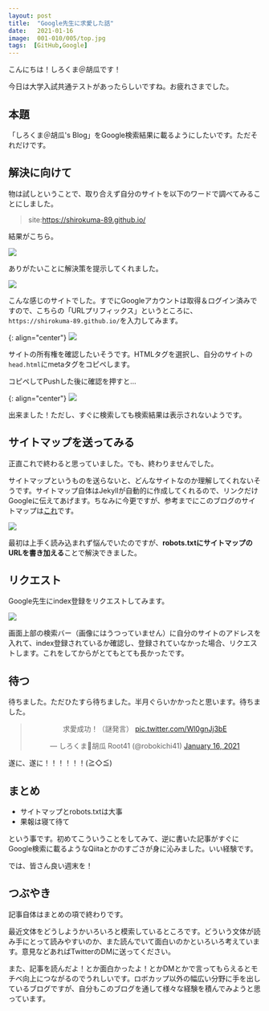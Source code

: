 ```yaml
---
layout: post
title:  "Google先生に求愛した話"
date:   2021-01-16
image:  001-010/005/top.jpg
tags:  [GitHub,Google]
---
```

こんにちは！しろくま＠胡瓜です！

今日は大学入試共通テストがあったらしいですね。お疲れさまでした。

## 本題

「しろくま＠胡瓜's Blog」をGoogle検索結果に載るようにしたいです。ただそれだけです。

## 解決に向けて

物は試しということで、取り合えず自分のサイトを以下のワードで調べてみることにしました。

> site:https://shirokuma-89.github.io/

結果がこちら。

![]({{site.baseurl}}/img/001-010/005/001.png)

ありがたいことに解決策を提示してくれました。

![]({{site.baseurl}}/img/001-010/005/002.png)

こんな感じのサイトでした。すでにGoogleアカウントは取得＆ログイン済みですので、こちらの「URLプリフィックス」というところに、`https://shirokuma-89.github.io/`を入力してみます。

{: align="center"}
![]({{site.baseurl}}/img/001-010/005/003.png)

サイトの所有権を確認したいそうです。HTMLタグを選択し、自分のサイトの`head.html`にmetaタグをコピペします。

コピペしてPushした後に確認を押すと...

{: align="center"}
![]({{site.baseurl}}/img/001-010/005/004.png)

出来ました！ただし、すぐに検索しても検索結果は表示されないようです。

## サイトマップを送ってみる

正直これで終わると思っていました。でも、終わりませんでした。

サイトマップというものを送らないと、どんなサイトなのか理解してくれないそうです。サイトマップ自体はJekyllが自動的に作成してくれるので、リンクだけGoogleに伝えてあげます。ちなみに今更ですが、参考までにこのブログのサイトマップは[これ](https://shirokuma-89.github.io/sitemap.xml)です。

![]({{site.baseurl}}/img/001-010/005/005.png)

最初は上手く読み込まれず悩んでいたのですが、**robots.txtにサイトマップのURLを書き加える**ことで解決できました。

## リクエスト

Google先生にindex登録をリクエストしてみます。

![]({{site.baseurl}}/img/001-010/005/006.png)

画面上部の検索バー（画像にはうつっていません）に自分のサイトのアドレスを入れて、index登録されているか確認し、登録されていなかった場合、リクエストします。これをしてからがとてもとても長かったです。

## 待つ

待ちました。ただひたすら待ちました。半月ぐらいかかったと思います。待ちました。

<center><blockquote class="twitter-tweet" data-theme="dark"><p lang="ja" dir="ltr">求愛成功！（謎発言） <a href="https://t.co/Wl0gnJj3bE">pic.twitter.com/Wl0gnJj3bE</a></p>&mdash; しろくま🥒胡瓜 Root41 (@robokichi41) <a href="https://twitter.com/robokichi41/status/1350319014065541122?ref_src=twsrc%5Etfw">January 16, 2021</a></blockquote> <script async src="https://platform.twitter.com/widgets.js" charset="utf-8"></script></center>

遂に、遂に！！！！！！(≧◇≦)

## まとめ

- サイトマップとrobots.txtは大事
- 果報は寝て待て

という事です。初めてこういうことをしてみて、逆に書いた記事がすぐにGoogle検索に載るようなQiitaとかのすごさが身に沁みました。いい経験です。

では、皆さん良い週末を！

## つぶやき

記事自体はまとめの項で終わりです。

最近文体をどうしようかいろいろと模索しているところです。どういう文体が読み手にとって読みやすいのか、また読んでいて面白いのかといろいろ考えています。意見などあればTwitterのDMに送ってください。

また、記事を読んだよ！とか面白かったよ！とかDMとかで言ってもらえるとモチベ向上につながるのでうれしいです。ロボカップ以外の幅広い分野に手を出しているブログですが、自分もこのブログを通して様々な経験を積んでみようと思っています。